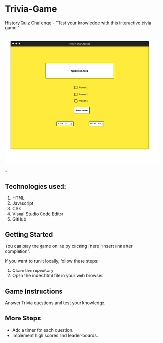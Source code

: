 # Trivia-Game

History Quiz Challenge - "Test your knowledge with this interactive trivia game."

## ![Wireframe Screenshot](https://github.com/drewkybrown/Trivia-Game/blob/main/Trivia%20Wireframe.png?raw=true).

## Technologies used:

1. HTML
2. Javascript
3. CSS
4. Visual Studio Code Editor
5. GitHub

## Getting Started

You can play the game online by clicking [here]"Insert link after completion".

If you want to run it locally, follow these steps:

1. Clone the repository
2. Open the index.html file in your web browser.

## Game Instructions

Answer Trivia questions and test your knowledge.

## More Steps

- Add a timer for each question.
- Implement high scores and leader-boards.
